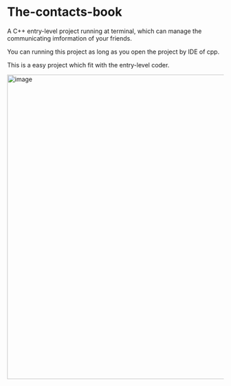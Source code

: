 # The-contacts-book
A C++ entry-level project running at terminal, which can manage the communicating imformation of your friends.

You can running this project as long as you open the project by IDE of cpp.

This is a easy project which fit with the entry-level coder.

<img width="708" alt="image" src="https://user-images.githubusercontent.com/95867770/151765144-7ae310d6-c668-4744-971f-b56f280583e4.png">

